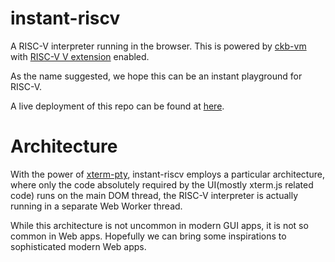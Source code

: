 # instant-riscv

A RISC-V interpreter running in the browser. This is powered by [ckb-vm](https://github.com/nervosnetwork/ckb-vm) with [RISC-V V extension](https://github.com/riscv/riscv-v-spec) enabled.

As the name suggested, we hope this can be an instant playground for RISC-V.

A live deployment of this repo can be found at [here](https://vsetv.li/).

# Architecture

With the power of [xterm-pty](https://github.com/mame/xterm-pty), instant-riscv employs a particular architecture, where only the code absolutely required by the UI(mostly xterm.js related code) runs on the main DOM thread, the RISC-V interpreter is actually running in a separate Web Worker thread.

While this architecture is not uncommon in modern GUI apps, it is not so common in Web apps. Hopefully we can bring some inspirations to sophisticated modern Web apps.
